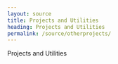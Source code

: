 ```yaml
---
layout: source
title: Projects and Utilities
heading: Projects and Utilities
permalink: /source/otherprojects/
---
```


Projects and Utilities